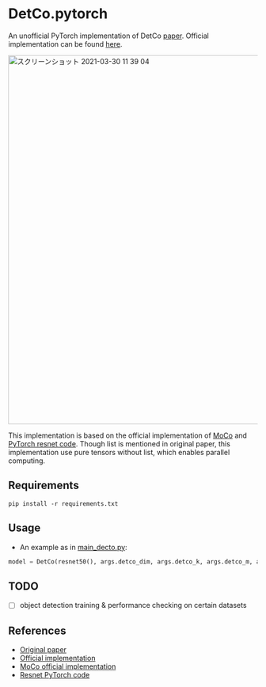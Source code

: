 # DetCo.pytorch
An unofficial PyTorch implementation of DetCo [paper](https://arxiv.org/pdf/2102.04803.pdf). Official implementation can be found [here](https://github.com/xieenze/DetCo).

<img width="746" alt="スクリーンショット 2021-03-30 11 39 04" src="https://user-images.githubusercontent.com/13246825/112925323-a5cab780-914c-11eb-80f9-19199fb439d6.png">

This implementation is based on the official implementation of [MoCo](https://github.com/facebookresearch/moco) and [PyTorch resnet code](https://github.com/pytorch/vision/blob/master/torchvision/models/resnet.py). Though list is mentioned in original paper, this implementation use pure tensors without list, which enables parallel computing.

## Requirements
```
pip install -r requirements.txt
```

## Usage
- An example as in [main_decto.py](https://github.com/shuuchen/DetCo.pytorch/blob/main/main_decto.py):
```python
model = DetCo(resnet50(), args.detco_dim, args.detco_k, args.detco_m, args.detco_t)
```

## TODO
- [ ] object detection training & performance checking on certain datasets


## References
- [Original paper](https://arxiv.org/pdf/2102.04803.pdf)
- [Official implementation](https://github.com/xieenze/DetCo)
- [MoCo official implementation](https://github.com/facebookresearch/moco)
- [Resnet PyTorch code](https://github.com/pytorch/vision/blob/master/torchvision/models/resnet.py)

